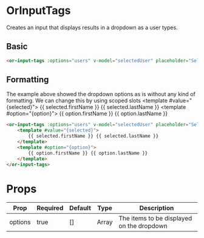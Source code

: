 # OrInputTags
Creates an input that displays results in a dropdown as a user types.

## Basic
<or-input-tags :options="users" v-model="selectedUser" placeholder="Select user"/>

```html
<or-input-tags :options="users" v-model="selectedUser" placeholder="Select user"/>
```

## Formatting
The example above showed the dropdown options as is without any kind of formatting. We can change this by using scoped slots
<or-input-tags :options="users" v-model="selectedUser" placeholder="Select user">
    <template #value="{selected}">
        {{ selected.firstName }} {{ selected.lastName }}
    </template>
    <template #option="{option}">
        {{ option.firstName }} {{ option.lastName }}
    </template>
</or-input-tags>

```html
<or-input-tags :options="users" v-model="selectedUser" placeholder="Select user">
    <template #value="{selected}">
        {{ selected.firstName }} {{ selected.lastName }}
    </template>
    <template #option="{option}">
        {{ option.firstName }} {{ option.lastName }}
    </template>
</or-input-tags>
```

<script>
import { defineComponent, ref } from 'vue';

export default defineComponent({
    setup() {
        const selectedUser = ref();
        const users = ref([
            { firstName: 'Murphy', lastName: 'Ochuba' },
            { firstName: 'John', lastName: 'Ansa' },
            { firstName: 'Endurance', lastName: 'Egbe' },
        ]);

        const selectedLanguages = ref(['Javascript', 'C#', 'Elixir']);
        const languages = ref([]);

        return {
            selectedUser,
            users,
            selectedLanguages,
            languages
        }
    }
})
</script>

# Props
| Prop | Required | Default | Type | Description |
|--|--|--|--|--|
| options | true | [] | Array | The items to be displayed on the dropdown